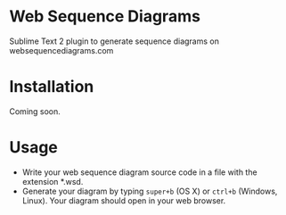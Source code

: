 Web Sequence Diagrams
=====================

Sublime Text 2 plugin to generate sequence diagrams on websequencediagrams.com

Installation
============

Coming soon.

Usage
=====

* Write your web sequence diagram source code in a file with the extension *.wsd.
* Generate your diagram by typing `super+b` (OS X) or `ctrl+b` (Windows, Linux). Your diagram should open in your web browser.
